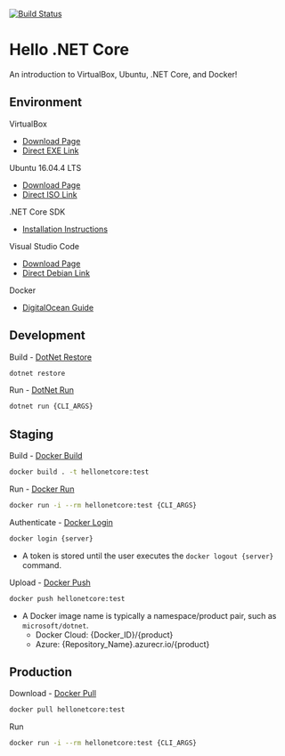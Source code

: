 [![Build Status](https://api.travis-ci.org/crichmond1989/hellonetcore.png?branch=master)](https://api.travis-ci.org/crichmond1989/hellonetcore.png)

# Hello .NET Core

An introduction to VirtualBox, Ubuntu, .NET Core, and Docker!

## Environment
VirtualBox
* [Download Page](https://www.virtualbox.org/wiki/Downloads)
* [Direct EXE Link](https://download.virtualbox.org/virtualbox/5.2.8/VirtualBox-5.2.8-121009-Win.exe)

Ubuntu 16.04.4 LTS
* [Download Page](https://www.ubuntu.com/download/desktop)
* [Direct ISO Link](https://www.ubuntu.com/download/desktop/thank-you?country=US&version=16.04.4&architecture=amd64)

.NET Core SDK
* [Installation Instructions](https://www.microsoft.com/net/download/linux-package-manager/ubuntu16-04/sdk-current)

Visual Studio Code
* [Download Page](https://code.visualstudio.com/Download)
* [Direct Debian Link](https://code.visualstudio.com/docs/?dv=linux64_deb)

Docker
* [DigitalOcean Guide](https://www.digitalocean.com/community/tutorials/how-to-install-and-use-docker-on-ubuntu-16-04)

## Development
Build - [DotNet Restore](https://docs.microsoft.com/en-us/dotnet/core/tools/dotnet-restore?tabs=netcore2x)
```bash
dotnet restore
```

Run - [DotNet Run](https://docs.microsoft.com/en-us/dotnet/core/tools/dotnet-run?tabs=netcore2x)
```bash
dotnet run {CLI_ARGS}
```

## Staging
Build - [Docker Build](https://docs.docker.com/engine/reference/commandline/build/)
```bash
docker build . -t hellonetcore:test
```

Run - [Docker Run](https://docs.docker.com/engine/reference/commandline/run/)
```bash
docker run -i --rm hellonetcore:test {CLI_ARGS}
```

Authenticate - [Docker Login](https://docs.docker.com/engine/reference/commandline/login/)
```bash
docker login {server}
```
* A token is stored until the user executes the `docker logout {server}` command.

Upload - [Docker Push](https://docs.docker.com/engine/reference/commandline/push/)
```bash
docker push hellonetcore:test
```
* A Docker image name is typically a namespace/product pair, such as `microsoft/dotnet`.
  * Docker Cloud: {Docker_ID}/{product}
  * Azure: {Repository_Name}.azurecr.io/{product}

## Production
Download - [Docker Pull](https://docs.docker.com/engine/reference/commandline/pull/)
```bash
docker pull hellonetcore:test
```

Run
```bash
docker run -i --rm hellonetcore:test {CLI_ARGS}
```
